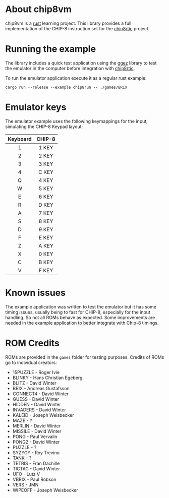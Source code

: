 # About chip8vm
chip8vm is a [rust](https://www.rust-lang.org/) learning project. This library provides a full implementation of the CHIP-8 instruction set for the [chip8rtic](https://github.com/arturjpv/chip8rtic) project.


# Running the example
The library includes a quick test application using the [ggez](https://ggez.rs/) library to test the emulator in the computer before integration with [chip8rtic](https://github.com/arturjpv/chip8rtic).

To run the emulator application execute it as a regular rust example:

```
cargo run --release --example chip8run -- ./games/BRIX
```

# Emulator keys
The emulator example uses the following keymappings for the input, simulating the CHIP-8 Keypad layout:

| Keyboard | CHIP-8 |
|:-------: |:------:|
|        1 | 1 KEY  |
|        2 | 2 KEY  |
|        3 | 3 KEY  |
|        4 | C KEY  |
|        Q | 4 KEY  |
|        W | 5 KEY  |
|        E | 6 KEY  |
|        R | D KEY  |
|        A | 7 KEY  |
|        S | 8 KEY  |
|        D | 9 KEY  |
|        F | E KEY  |
|        Z | A KEY  |
|        X | 0 KEY  |
|        C | B KEY  |
|        V | F KEY  |

# Known issues
The example application was written to test the emulator but it has some timing issues, usually being to fast for CHIP-8, especially for the input handling. So not all ROMs behave as expected. Some improvements are needed in the example application to better integrate with Chip-8 timings.

# ROM Credits
ROMs are provided in the `games` folder for testing purposes. Credits of ROMs go to individual creators:

* 15PUZZLE - Roger Ivie
* BLINKY - Hans Christian Egeberg
* BLITZ - David Winter
* BRIX - Andreas Gustafsson
* CONNECT4 - David Winter
* GUESS - David Winter
* HIDDEN - David Winter
* INVADERS - David Winter
* KALEID - Joseph Weisbecker
* MAZE - ?
* MERLIN - David Winter
* MISSILE - David Winter
* PONG - Paul Vervalin
* PONG2 - David Winter
* PUZZLE - ?
* SYZYGY - Roy Trevino
* TANK - ?
* TETRIS - Fran Dachille
* TICTAC - David Winter
* UFO - Lutz V
* VBRIX - Paul Robson
* VERS - JMN
* WIPEOFF - Joseph Weisbecker